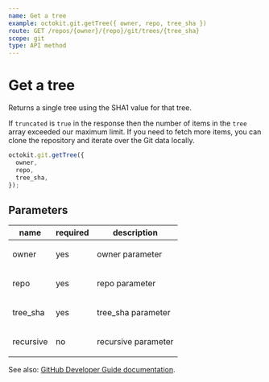 ```yaml
---
name: Get a tree
example: octokit.git.getTree({ owner, repo, tree_sha })
route: GET /repos/{owner}/{repo}/git/trees/{tree_sha}
scope: git
type: API method
---
```


# Get a tree

Returns a single tree using the SHA1 value for that tree.

If `truncated` is `true` in the response then the number of items in the `tree` array exceeded our maximum limit. If you need to fetch more items, you can clone the repository and iterate over the Git data locally.

```js
octokit.git.getTree({
  owner,
  repo,
  tree_sha,
});
```

## Parameters

<table>
  <thead>
    <tr>
      <th>name</th>
      <th>required</th>
      <th>description</th>
    </tr>
  </thead>
  <tbody>
    <tr><td>owner</td><td>yes</td><td>

owner parameter

</td></tr>
<tr><td>repo</td><td>yes</td><td>

repo parameter

</td></tr>
<tr><td>tree_sha</td><td>yes</td><td>

tree_sha parameter

</td></tr>
<tr><td>recursive</td><td>no</td><td>

recursive parameter

</td></tr>
  </tbody>
</table>

See also: [GitHub Developer Guide documentation](https://developer.github.com/v3/git/trees/#get-a-tree).
